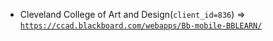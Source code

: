  - Cleveland College of Art and Design(`client_id=836`) => [`https://ccad.blackboard.com/webapps/Bb-mobile-BBLEARN/`](https://ccad.blackboard.com/webapps/Bb-mobile-BBLEARN/)
